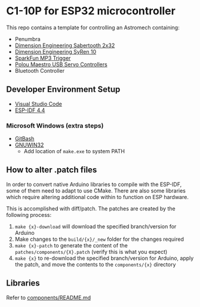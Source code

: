# C1-10P for ESP32 microcontroller

This repo contains a template for controlling an Astromech containing:
- Penumbra
- [Dimension Engineering Sabertooth 2x32](https://www.dimensionengineering.com/products/sabertooth2x32)
- [Dimension Engineering SyRen 10](https://www.dimensionengineering.com/products/syren10)
- [SparkFun MP3 Trigger](https://learn.sparkfun.com/tutorials/mp3-trigger-hookup-guide-v24)
- [Polou Maestro USB Servo Controllers](https://www.pololu.com/category/102/maestro-usb-servo-controllers)
- Bluetooth Controller

## Developer Environment Setup
- [Visual Studio Code](https://code.visualstudio.com/download)
- [ESP-IDF 4.4](https://dl.espressif.com/dl/esp-idf/?idf=4.4)

### Microsoft Windows (extra steps)
- [GitBash](https://git-scm.com/downloads)
- [GNUWIN32](http://gnuwin32.sourceforge.net/install.html)
    - Add location of `make.exe` to system PATH

## How to alter .patch files
In order to convert native Arduino libraries to compile with the ESP-IDF, some of them need to adapt to
use CMake. There are also some libraries which require altering additional code within to function on
ESP hardware.

This is accomplished with diff/patch. The patches are created by the following process:
1. `make {x}-download` will download the specified branch/version for Arduino
2. Make changes to the `build/{x}/_new` folder for the changes required
3. `make {x}-patch` to generate the content of the `patches/components/{X}.patch` (verify this is what you expect)
4. `make {x}` to re-download the specified branch/version for Arduino, apply the patch, and move the contents to the `components/{x}` directory

## Libraries
Refer to [components/README.md](components/README.md)
